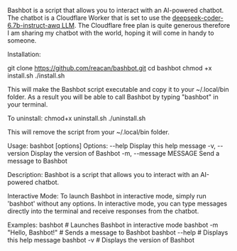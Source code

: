 Bashbot is a script that allows you to interact with an AI-powered chatbot. The chatbot is a Cloudflare Worker that is set to use the [deepseek-coder-6.7b-instruct-awq LLM](https://developers.cloudflare.com/workers-ai/models/deepseek-coder-6.7b-instruct-awq/). The Cloudflare free plan is quite generous therefore I am sharing my chatbot with the world, hoping it will come in handy to someone.   

Installation:

git clone https://github.com/reacan/bashbot.git
cd bashbot
chmod +x install.sh
./install.sh

This will make the Bashbot script executable and copy it to your ~/.local/bin folder. As a result you will be able to call Bashbot by typing "bashbot" in your terminal. 

To uninstall:
chmod+x uninstall.sh
./uninstall.sh

This will remove the script from your ~/.local/bin folder.


Usage: bashbot [options]
Options:
  --help            Display this help message
  -v, --version     Display the version of Bashbot
  -m, --message     MESSAGE   Send a message to Bashbot

Description:
  Bashbot is a script that allows you to interact with an AI-powered chatbot.

Interactive Mode:
  To launch Bashbot in interactive mode, simply run 'bashbot' without any options.
  In interactive mode, you can type messages directly into the terminal and receive responses from the chatbot.

Examples:
  bashbot                          # Launches Bashbot in interactive mode
  bashbot -m "Hello, Bashbot!"     # Sends a message to Bashbot
  bashbot --help                   # Displays this help message
  bashbot -v                       # Displays the version of Bashbot


